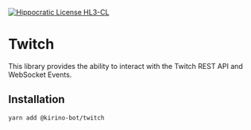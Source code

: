[![Hippocratic License HL3-CL](https://img.shields.io/static/v1?label=Hippocratic%20License&message=HL3-CL&labelColor=5e2751&color=bc8c3d)](https://firstdonoharm.dev/version/3/0/cl.html)

# Twitch

This library provides the ability to interact with the Twitch REST API and WebSocket Events.

## Installation

```bash
yarn add @kirino-bot/twitch
```
